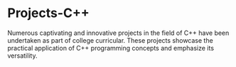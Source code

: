 # Projects-C++
Numerous captivating and innovative projects in the field of C++ 
have been undertaken as part of college curricular. 
These projects showcase the practical application of C++ programming
concepts and emphasize its versatility.
